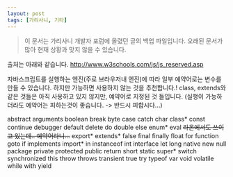 ```yaml
---
layout: post
tags: [가리사니, 기타]
---
```


> 이 문서는 가리사니 개발자 포럼에 올렸던 글의 백업 파일입니다.
오래된 문서가 많아 현재 상황과 맞지 않을 수 있습니다.



출처는 아래와 같습니다.
http://www.w3schools.com/js/js_reserved.asp


자바스크립트를 실행하는 엔진(주로 브라우저내 엔진)에 따라 일부 예약어로는 변수를 만들 수 있습니다.
하지만 가능하면 사용하지 않는 것을 추천합니다.!
class, extends와 같은 것들은 아직 사용하고 있지 않지만, 예약어로 지정된 것 들입니다.
(실행이 가능하더라도 예약어는 피하는것이 좋습니다. -> 반드시 피합시다...)

abstract
arguments
boolean
break
byte
case
catch
char
class*
const
continue
debugger
default
delete
do
double
else
enum*
eval ~~라온에서도 쓰이고 있는데.. 예약어라니...~~
export*
extends*
false
final
finally
float
for
function
goto
if
implements
import*
in
instanceof
int
interface
let
long
native
new
null
package
private
protected
public
return
short
static
super*
switch
synchronized
this
throw
throws
transient
true
try
typeof
var
void
volatile
while
with
yield